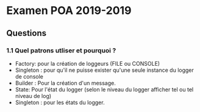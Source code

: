 # Examen POA 2019-2019

## Questions

### 1.1 Quel patrons utliser et pourquoi ?
- Factory: pour la création de loggeurs (FILE ou CONSOLE)
- Singleton : pour qu'il ne puisse exister qu'une seule instance du logger de console
- Builder : Pour la création d'un message.
- State: Pour l'état du logger (selon le niveau du logger afficher tel ou tel niveau de log)
- Singleton : pour les états du logger.